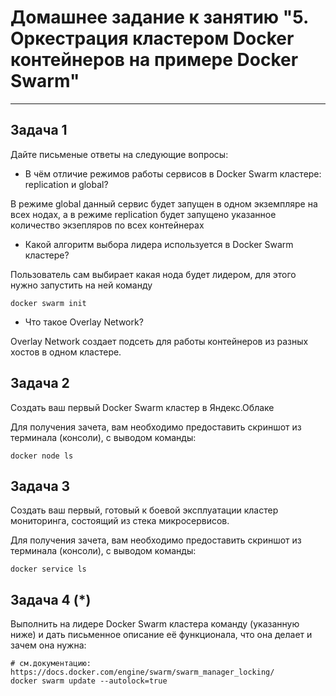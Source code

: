 # Домашнее задание к занятию "5. Оркестрация кластером Docker контейнеров на примере Docker Swarm"
---

## Задача 1

Дайте письменые ответы на следующие вопросы:

- В чём отличие режимов работы сервисов в Docker Swarm кластере: replication и global?

 В режиме global данный сервис будет запущен в одном экземпляре на всех нодах, а в режиме replication 
 будет запущено указанное количество экзепляров по всех контейнерах
- Какой алгоритм выбора лидера используется в Docker Swarm кластере?

Пользователь сам выбирает какая нода будет лидером, для этого нужно запустить на ней команду
```
docker swarm init
```

- Что такое Overlay Network?

Overlay Network создает подсеть для работы контейнеров из разных хостов в одном кластере.
## Задача 2

Создать ваш первый Docker Swarm кластер в Яндекс.Облаке

Для получения зачета, вам необходимо предоставить скриншот из терминала (консоли), с выводом команды:
```
docker node ls
```

## Задача 3

Создать ваш первый, готовый к боевой эксплуатации кластер мониторинга, состоящий из стека микросервисов.

Для получения зачета, вам необходимо предоставить скриншот из терминала (консоли), с выводом команды:
```
docker service ls
```

## Задача 4 (*)

Выполнить на лидере Docker Swarm кластера команду (указанную ниже) и дать письменное описание её функционала, что она делает и зачем она нужна:
```
# см.документацию: https://docs.docker.com/engine/swarm/swarm_manager_locking/
docker swarm update --autolock=true
```

